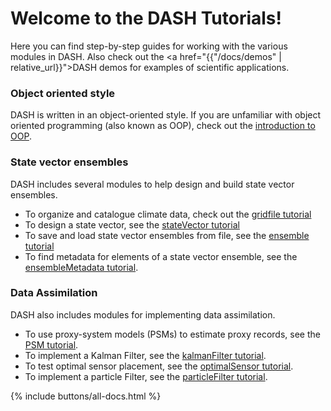 # Welcome to the DASH Tutorials!

Here you can find step-by-step guides for working with the various modules in DASH. Also check out the <a href="{{"/docs/demos" | relative_url}}">DASH demos</a> for examples of scientific applications.

### Object oriented style

DASH is written in an object-oriented style. If you are unfamiliar with object oriented programming (also known as OOP), check out the [introduction to OOP](Tutorials/oop).

### State vector ensembles

DASH includes several modules to help design and build state vector ensembles.

* To organize and catalogue climate data, check out the [gridfile tutorial](Tutorials/gridfile)
* To design a state vector, see the [stateVector tutorial](Tutorials/stateVector)
* To save and load state vector ensembles from file, see the [ensemble tutorial](Tutorials/ensemble)
* To find metadata for elements of a state vector ensemble, see the [ensembleMetadata tutorial](Tutorials/ensembleMetadata).

### Data Assimilation

DASH also includes modules for implementing data assimilation.

* To use proxy-system models (PSMs) to estimate proxy records, see the [PSM tutorial](Tutorials/PSM).
* To implement a Kalman Filter, see the [kalmanFilter tutorial](Tutorials/kalmanFilter).
* To test optimal sensor placement, see the [optimalSensor tutorial](Tutorials/optimalSensor).
* To implement a particle Filter, see the [particleFilter tutorial](Tutorials/particleFilter).

{% include buttons/all-docs.html %}
